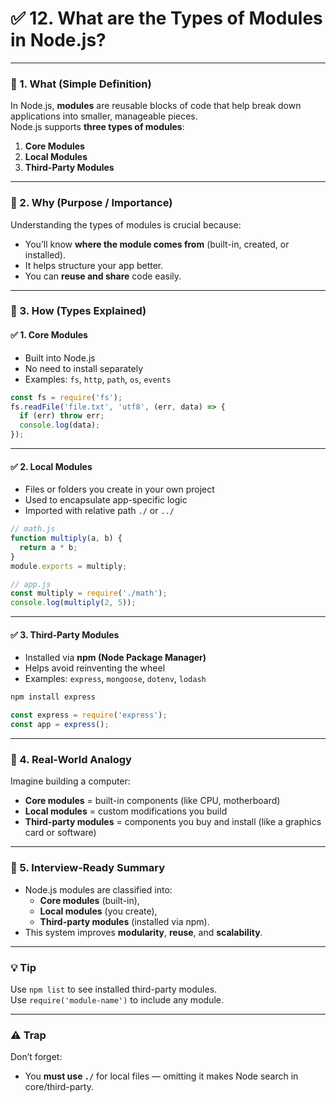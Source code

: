 
# ✅ 12. What are the Types of Modules in Node.js?

---

### 🔹 1. What (Simple Definition)

In Node.js, **modules** are reusable blocks of code that help break down applications into smaller, manageable pieces.  
Node.js supports **three types of modules**:

1. **Core Modules**
2. **Local Modules**
3. **Third-Party Modules**

---

### 🔹 2. Why (Purpose / Importance)

Understanding the types of modules is crucial because:
- You’ll know **where the module comes from** (built-in, created, or installed).
- It helps structure your app better.
- You can **reuse and share** code easily.

---

### 🔹 3. How (Types Explained)

#### ✅ 1. **Core Modules**
- Built into Node.js
- No need to install separately
- Examples: `fs`, `http`, `path`, `os`, `events`

```js
const fs = require('fs');
fs.readFile('file.txt', 'utf8', (err, data) => {
  if (err) throw err;
  console.log(data);
});
```

---

#### ✅ 2. **Local Modules**
- Files or folders you create in your own project
- Used to encapsulate app-specific logic
- Imported with relative path `./` or `../`

```js
// math.js
function multiply(a, b) {
  return a * b;
}
module.exports = multiply;

// app.js
const multiply = require('./math');
console.log(multiply(2, 5));
```

---

#### ✅ 3. **Third-Party Modules**
- Installed via **npm (Node Package Manager)**
- Helps avoid reinventing the wheel
- Examples: `express`, `mongoose`, `dotenv`, `lodash`

```bash
npm install express
```

```js
const express = require('express');
const app = express();
```

---

### 🔹 4. Real-World Analogy

Imagine building a computer:
- **Core modules** = built-in components (like CPU, motherboard)
- **Local modules** = custom modifications you build
- **Third-party modules** = components you buy and install (like a graphics card or software)

---

### 🔹 5. Interview-Ready Summary

- Node.js modules are classified into:
  - **Core modules** (built-in),
  - **Local modules** (you create),
  - **Third-party modules** (installed via npm).
- This system improves **modularity**, **reuse**, and **scalability**.

---

### 💡 Tip

Use `npm list` to see installed third-party modules.  
Use `require('module-name')` to include any module.

---

### ⚠️ Trap

Don’t forget:
- You **must use `./`** for local files — omitting it makes Node search in core/third-party.
